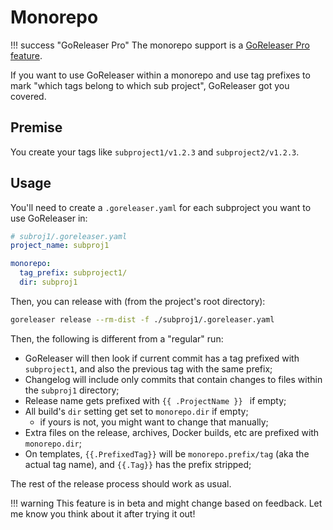 # Monorepo

!!! success "GoReleaser Pro"
    The monorepo support is a [GoReleaser Pro feature](/pro/).

If you want to use GoReleaser within a monorepo and use tag prefixes to mark "which tags belong to which sub project", GoReleaser got you covered.

## Premise

You create your tags like `subproject1/v1.2.3` and `subproject2/v1.2.3`.

## Usage

You'll need to create a `.goreleaser.yaml` for each subproject you want to use GoReleaser in:

```yaml
# subroj1/.goreleaser.yaml
project_name: subproj1

monorepo:
  tag_prefix: subproject1/
  dir: subproj1
```

Then, you can release with (from the project's root directory):

```sh
goreleaser release --rm-dist -f ./subproj1/.goreleaser.yaml
```

Then, the following is different from a "regular" run:

- GoReleaser will then look if current commit has a tag prefixed with `subproject1`, and also the previous tag with the same prefix;
- Changelog will include only commits that contain changes to files within the `subproj1` directory;
- Release name gets prefixed with `{{ .ProjectName }} ` if empty;
- All build's `dir` setting get set to `monorepo.dir` if empty;
  - if yours is not, you might want to change that manually;
- Extra files on the release, archives, Docker builds, etc are prefixed with `monorepo.dir`;
- On templates, `{{.PrefixedTag}}` will be `monorepo.prefix/tag` (aka the actual tag name), and `{{.Tag}}` has the prefix stripped;

The rest of the release process should work as usual.

!!! warning
    This feature is in beta and might change based on feedback.
    Let me know you think about it after trying it out!

